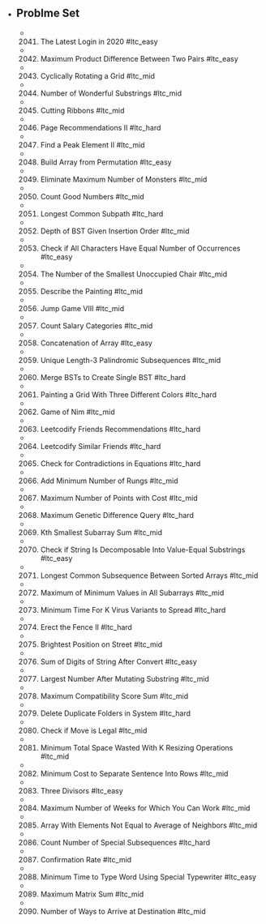 - ## Problme Set
	- 2041. The Latest Login in 2020 #ltc_easy
	- 2042. Maximum Product Difference Between Two Pairs #ltc_easy
	- 2043. Cyclically Rotating a Grid #ltc_mid
	- 2044. Number of Wonderful Substrings #ltc_mid
	- 2045. Cutting Ribbons #ltc_mid
	- 2046. Page Recommendations II #ltc_hard
	- 2047. Find a Peak Element II #ltc_mid
	- 2048. Build Array from Permutation #ltc_easy
	- 2049. Eliminate Maximum Number of Monsters #ltc_mid
	- 2050. Count Good Numbers #ltc_mid
	- 2051. Longest Common Subpath #ltc_hard
	- 2052. Depth of BST Given Insertion Order #ltc_mid
	- 2053. Check if All Characters Have Equal Number of Occurrences #ltc_easy
	- 2054. The Number of the Smallest Unoccupied Chair #ltc_mid
	- 2055. Describe the Painting #ltc_mid
	- 2056. Jump Game VIII #ltc_mid
	- 2057. Count Salary Categories #ltc_mid
	- 2058. Concatenation of Array #ltc_easy
	- 2059. Unique Length-3 Palindromic Subsequences #ltc_mid
	- 2060. Merge BSTs to Create Single BST #ltc_hard
	- 2061. Painting a Grid With Three Different Colors #ltc_hard
	- 2062. Game of Nim #ltc_mid
	- 2063. Leetcodify Friends Recommendations #ltc_hard
	- 2064. Leetcodify Similar Friends #ltc_hard
	- 2065. Check for Contradictions in Equations #ltc_hard
	- 2066. Add Minimum Number of Rungs #ltc_mid
	- 2067. Maximum Number of Points with Cost #ltc_mid
	- 2068. Maximum Genetic Difference Query #ltc_hard
	- 2069. Kth Smallest Subarray Sum #ltc_mid
	- 2070. Check if String Is Decomposable Into Value-Equal Substrings #ltc_easy
	- 2071. Longest Common Subsequence Between Sorted Arrays #ltc_mid
	- 2072. Maximum of Minimum Values in All Subarrays #ltc_mid
	- 2073. Minimum Time For K Virus Variants to Spread #ltc_hard
	- 2074. Erect the Fence II #ltc_hard
	- 2075. Brightest Position on Street #ltc_mid
	- 2076. Sum of Digits of String After Convert #ltc_easy
	- 2077. Largest Number After Mutating Substring #ltc_mid
	- 2078. Maximum Compatibility Score Sum #ltc_mid
	- 2079. Delete Duplicate Folders in System #ltc_hard
	- 2080. Check if Move is Legal #ltc_mid
	- 2081. Minimum Total Space Wasted With K Resizing Operations #ltc_mid
	- 2082. Minimum Cost to Separate Sentence Into Rows #ltc_mid
	- 2083. Three Divisors #ltc_easy
	- 2084. Maximum Number of Weeks for Which You Can Work #ltc_mid
	- 2085. Array With Elements Not Equal to Average of Neighbors #ltc_mid
	- 2086. Count Number of Special Subsequences #ltc_hard
	- 2087. Confirmation Rate #ltc_mid
	- 2088. Minimum Time to Type Word Using Special Typewriter #ltc_easy
	- 2089. Maximum Matrix Sum #ltc_mid
	- 2090. Number of Ways to Arrive at Destination #ltc_mid